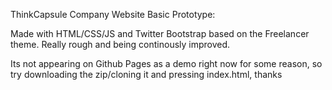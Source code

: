 ThinkCapsule Company Website Basic Prototype:

Made with HTML/CSS/JS and Twitter Bootstrap based on the Freelancer theme.
Really rough and being continously improved.

Its not appearing on Github Pages as a demo right now for some reason, so try downloading the zip/cloning it and pressing index.html, thanks

